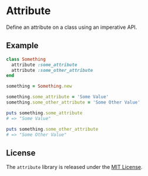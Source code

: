 # Attribute

Define an attribute on a class using an imperative API.

## Example

``` ruby
class Something
  attribute :some_attribute
  attribute :some_other_attribute
end

something = Something.new

something.some_attribute = 'Some Value'
something.some_other_attribute = 'Some Other Value'

puts something.some_attribute
# => "Some Value"

puts something.some_other_attribute
# => "Some Other Value"
```

## License

The `attribute` library is released under the [MIT License](https://github.com/eventide-project/attribute/blob/master/MIT-License.txt).
